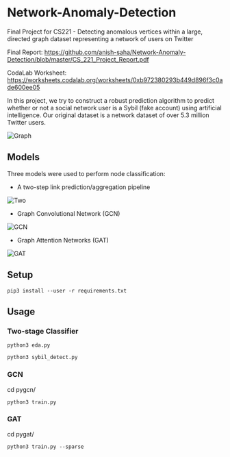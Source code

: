 # Network-Anomaly-Detection
Final Project for CS221 - Detecting anomalous vertices within a large, directed graph dataset representing a network of users on Twitter

Final Report: https://github.com/anish-saha/Network-Anomaly-Detection/blob/master/CS_221_Project_Report.pdf

CodaLab Worksheet: https://worksheets.codalab.org/worksheets/0xb972380293b449d896f3c0ade600ee05

In this project, we try to construct a robust prediction algorithm to predict whether or not a social network user is a Sybil (fake account) using artificial intelligence. Our original dataset is a network dataset of over 5.3 million Twitter users.

![Graph](https://github.com/anish-saha/Network-Anomaly-Detection/blob/master/figures/graph.png)

## Models

Three models were used to perform node classification:
* A two-step link prediction/aggregation pipeline

![Two](https://github.com/anish-saha/Network-Anomaly-Detection/blob/master/figures/Link_Prediction_Classifier.png)

* Graph Convolutional Network (GCN)

![GCN](https://github.com/anish-saha/Network-Anomaly-Detection/blob/master/figures/gcn.png)

* Graph Attention Networks (GAT)

![GAT](https://github.com/anish-saha/Network-Anomaly-Detection/blob/master/figures/gat.png)

## Setup
`pip3 install --user -r requirements.txt`

## Usage

### Two-stage Classifier
`python3 eda.py`

`python3 sybil_detect.py`

### GCN
cd pygcn/

`python3 train.py`

### GAT
cd pygat/

`python3 train.py --sparse`
